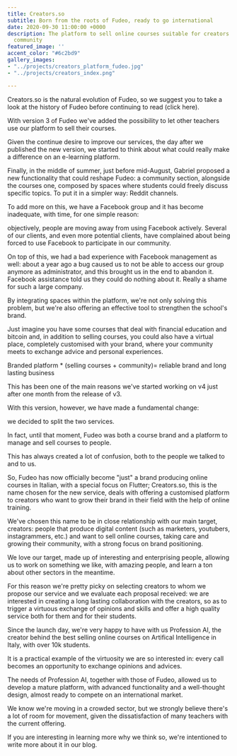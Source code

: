 ```yaml
---
title: Creators.so
subtitle: Born from the roots of Fudeo, ready to go international
date: 2020-09-30 11:00:00 +0000
description: The platform to sell online courses suitable for creators who love their
  community
featured_image: ''
accent_color: "#6c2bd9"
gallery_images:
- "../projects/creators_platform_fudeo.jpg"
- "../projects/creators_index.png"

---
```

Creators.so is the natural evolution of Fudeo, so we suggest you to take a look at the history of Fudeo before continuing to read (click here).

With version 3 of Fudeo we've added the possibility to let other teachers use our platform to sell their courses.

Given the continue desire to improve our services, the day after we published the new version, we started to think about what could really make a difference on an e-learning platform.

Finally, in the middle of summer, just before mid-August, Gabriel proposed a new functionality that could reshape Fudeo: a community section, alongside the courses one, composed by spaces where students could freely discuss specific topics. To put it in a simpler way: Reddit channels.

To add more on this, we have a Facebook group and it has become inadequate, with time, for one simple reason:

objectively, people are moving away from using Facebook actively. Several of our clients, and even more potential clients, have complained about being forced to use Facebook to participate in our community.

On top of this, we had a bad experience with Facebook management as well: about a year ago a bug caused us to not be able to access our group anymore as administrator, and this brought us in the end to abandon it. Facebook assistance told us they could do nothing about it. Really a shame for such a large company.

By integrating spaces within the platform, we're not only solving this problem, but we're also offering an effective tool to strengthen the school's brand.

Just imagine you have some courses that deal with financial education and bitcoin and, in addition to selling courses, you could also have a virtual place, completely customised with your brand, where your community meets to exchange advice and personal experiences.

Branded platform * (selling courses + community)= reliable brand and long lasting business

This has been one of the main reasons we've started working on v4 just after one month from the release of v3.

With this version, however, we have made a fundamental change:

we decided to split the two services.

In fact, until that moment, Fudeo was both a course brand and a platform to manage and sell courses to people.

This has always created a lot of confusion, both to the people we talked to and to us.

So, Fudeo has now officially become "just" a brand producing online courses in Italian, with a special focus on Flutter; Creators.so, this is the name chosen for the new service, deals with offering a customised platform to creators who want to grow their brand in their field with the help of online training.

We've chosen this name to be in close relationship with our main target, creators: people that produce digital content (such as marketers, youtubers, instagrammers, etc.) and want to sell online courses, taking care and growing their community, with a strong focus on brand positioning.

We love our target, made up of interesting and enterprising people, allowing us to work on something we like, with amazing people, and learn a ton about other sectors in the meantime.

  
 For this reason we're pretty picky on selecting creators to whom we propose our service and we evaluate each proposal received: we are interested in creating a long lasting collaboration with the creators, so as to trigger a virtuous exchange of opinions and skills and offer a high quality service both for them and for their students.

Since the launch day, we're very happy to have with us Profession AI, the creator behind the best selling online courses on Artifical Intelligence in Italy, with over 10k students.

It is a practical example of the virtuosity we are so interested in: every call becomes an opportunity to exchange opinions and advices.

The needs of Profession AI, together with those of Fudeo, allowed us to develop a mature platform, with advanced functionality and a well-thought design, almost ready to compete on an international market.

We know we're moving in a crowded sector, but we strongly believe there's a lot of room for movement, given the dissatisfaction of many teachers with the current offering.

If you are interesting in learning more why we think so, we're intentioned to write more about it in our blog.